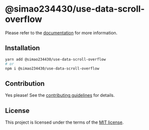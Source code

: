 # @simao234430/use-data-scroll-overflow



Please refer to the [documentation](https://YooUI.org/docs/components/use-data-scroll-overflow) for more information.

## Installation

```sh
yarn add @simao234430/use-data-scroll-overflow
# or
npm i @simao234430/use-data-scroll-overflow
```

## Contribution

Yes please! See the
[contributing guidelines](https://github.com/xiaosimao123/yooui/blob/master/CONTRIBUTING.md)
for details.

## License

This project is licensed under the terms of the
[MIT license](https://github.com/xiaosimao123/yooui/blob/master/LICENSE).
